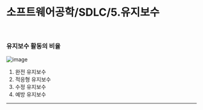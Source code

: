 # 소프트웨어공학/SDLC/5.유지보수

<br>

### 유지보수 활동의 비율

![image](https://user-images.githubusercontent.com/75229881/163991406-f1750781-9114-4f0c-b401-34d382cb4c37.png)

1. 완전 유지보수
2. 적응형 유지보수
3. 수정 유지보수
4. 예방 유지보수

---